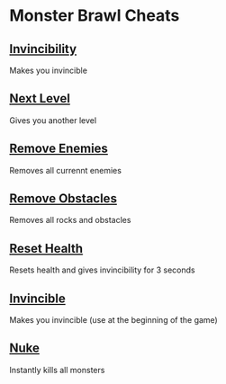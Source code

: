 # Monster Brawl Cheats

## [Invincibility](invincibility.js)
Makes you invincible
## [Next Level](nextLevel.js)
Gives you another level
## [Remove Enemies](removeEnemies.js)
Removes all currennt enemies
## [Remove Obstacles](removeObstacles.js)
Removes all rocks and obstacles
## [Reset Health](resetHealth.js)
Resets health and gives invincibility for 3 seconds

## [Invincible](invincible.js)
Makes you invincible (use at the beginning of the game)

## [Nuke](nuke.js)
Instantly kills all monsters